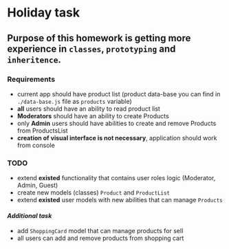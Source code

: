 # Holiday task

## Purpose of this homework is getting more experience in `classes`, `prototyping` and `inheritence`.

### Requirements

* current app should have product list (product data-base you can find in `./data-base.js` file as `products` variable)
* **all** users should have an ability to read product list
* **Moderators** should have an ability to create Products
* only **Admin** users should have abilities to create and remove Products from ProductsList
* **creation of visual interface is not necessary**, application should work from console

### TODO

* extend **existed** functionality that contains user roles logic (Moderator, Admin, Guest)
* create new models (classes) `Product` and `ProductList`
* extend **existed** user models with new abilities that can manage `Products`

#### _Additional task_

* add `ShoppingCard` model that can manage products for sell
* all users can add and remove products from shopping cart
